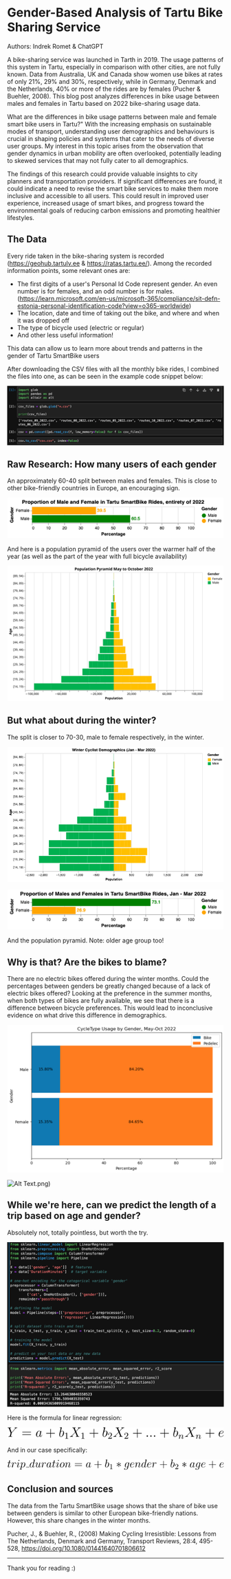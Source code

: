 
# Gender-Based Analysis of Tartu Bike Sharing Service

Authors: Indrek Romet & ChatGPT

A bike-sharing service was launched in Tarth in 2019. The usage patterns of this system in Tartu, especially in comparison with other cities, are not fully known. Data from Australia, UK and Canada show women use bikes at rates of only 21%,  29% and 30%, respectively, while in Germany, Denmark and the Netherlands, 40% or more of the rides are by females (Pucher & Buehler, 2008). This blog post analyzes differences in bike usage between males and females in Tartu based on 2022 bike-sharing usage data. 

What are the differences in bike usage patterns between male and female smart bike users in Tartu?" With the increasing emphasis on sustainable modes of transport, understanding user demographics and behaviours is crucial in shaping policies and systems that cater to the needs of diverse user groups. My interest in this topic arises from the observation that gender dynamics in urban mobility are often overlooked, potentially leading to skewed services that may not fully cater to all demographics.

The findings of this research could provide valuable insights to city planners and transportation providers. If significant differences are found, it could indicate a need to revise the smart bike services to make them more inclusive and accessible to all users. This could result in improved user experience, increased usage of smart bikes, and progress toward the environmental goals of reducing carbon emissions and promoting healthier lifestyles.

## The Data 

Every ride taken in the bike-sharing system is recorded (https://geohub.tartulv.ee & https://ratas.tartu.ee/). Among the recorded information points, some relevant ones are:

- The first digits of a user's Personal Id Code represent gender. An even number is for females, and an odd number is for males. (https://learn.microsoft.com/en-us/microsoft-365/compliance/sit-defn-estonia-personal-identification-code?view=o365-worldwide)
- The location, date and time of taking out the bike, and where and when it was dropped off
- The type of bicycle used (electric or regular)
- And other less useful information!

This data can allow us to learn more about trends and patterns in the gender of Tartu SmartBike users

After downloading the CSV files with all the monthly bike rides, I combined the files into one, as can be seen in the example code snippet below:

![Alt Text](files/CodeSnippet1.png)

## Raw Research: How many users of each gender

An approximately 60-40 split between males and females. This is close to other bike-friendly countries in Europe, an encouraging sign.

![Alt Text](files/visualization(19).png)

And here is a population pyramid of the users over the warmer half of the year (as well as the part of the year with full bicycle availability)

![Alt Text](files/visualization(2).svg)

## But what about during the winter?

The split is closer to 70-30, male to female respectively, in the winter.

![Alt Text](files/visualization(18).png)

![Alt Text](files/visualization(23).png)

And the population pyramid. Note: older age group too!

## Why is that? Are the bikes to blame?

There are no electric bikes offered during the winter months. Could the percentages between genders be greatly changed because of a lack of electric bikes offered? Looking at the preference in the summer months, when both types of bikes are fully available, we see that there is a difference between bicycle preferences. This would lead to inconclusive evidence on what drive this difference in demographics. 

![Alt Text](files/visual22.png)



![Alt Text](files/visual20).png)

## While we're here, can we predict the length of a trip based on age and gender?

Absolutely not, totally pointless, but worth the try.

![Alt Text](files/codesnippet3.png)

Here is the formula for linear regression:

![Alt Text](files/svg1.svg)

And in our case specifically:

![Alt Text](files/svg2.svg)

## Conclusion and sources

The data from the Tartu SmartBike usage shows that the share of bike use between genders is similar to other European bike-friendly nations. However, this share changes in the winter months. 

Pucher, J., & Buehler, R., (2008) Making Cycling Irresistible: Lessons from The Netherlands, Denmark and Germany, Transport Reviews, 28:4, 495-528, https://doi.org/10.1080/01441640701806612


---

Thank you for reading :)
